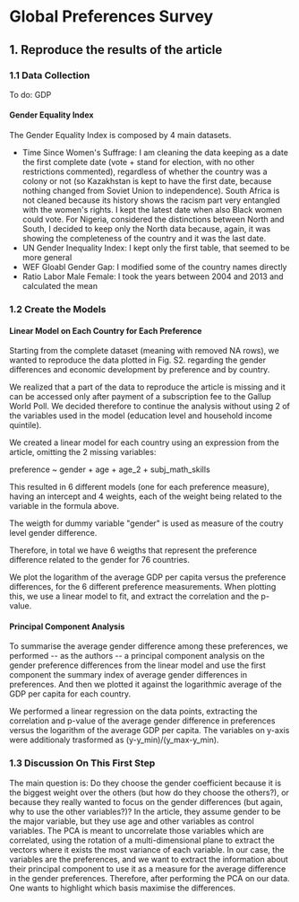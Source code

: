 # Global Preferences Survey

## 1. Reproduce the results of the article

### 1.1 Data Collection
To do: GDP

#### Gender Equality Index
The Gender Equality Index is composed by 4 main datasets.
- Time Since Women's Suffrage: I am cleaning the data keeping as a date the first complete date (vote + stand for election, with no other restrictions commented), regardless of whether the country was a colony or not (so Kazakhstan is kept to have the first date, because nothing changed from Soviet Union to independence). South Africa is not cleaned because its history shows the racism part very entangled with the women's rights. I kept the latest date when also Black women could vote. For Nigeria, considered the distinctions between North and South, I decided to keep only the North data because, again, it was showing the completeness of the country and it was the last date.
- UN Gender Inequality Index: I kept only the first table, that seemed to be more general
- WEF Gloabl Gender Gap: I modified some of the country names directly
- Ratio Labor Male Female: I took the years between 2004 and 2013 and calculated the mean


### 1.2 Create the Models

#### Linear Model on Each Country for Each Preference
Starting from the complete dataset (meaning with removed NA rows), we wanted to reproduce the data plotted in Fig. S2. regarding the gender differences and economic development by preference and by country.

We realized that a part of the data to reproduce the article is missing and it can be accessed only after payment of a subscription fee to the Gallup World Poll. We decided therefore to continue the analysis without using 2 of the variables used in the model (education level and household income quintile).

We created a linear model for each country using an expression from the article, omitting the 2 missing variables:

preference ~ gender + age + age_2 + subj_math_skills

This resulted in 6 different models (one for each preference measure), having an intercept and 4 weights, each of the weight being related to the variable in the formula above. 

The weigth for dummy variable "gender" is used as measure of the coutry level gender difference. 

Therefore, in total we have 6 weigths that represent the preference difference related to the gender for 76 countries.

We plot the logarithm of the average GDP per capita versus the preference differences, for the 6 different preference measurements. When plotting this, we use a linear model to fit, and extract the correlation and the p-value.

#### Principal Component Analysis

To summarise the average gender difference among these preferences, we performed -- as the authors -- a principal component analysis on the gender preference differences from the linear model and use the first component the summary index of average gender differences in preferences. And then we plotted it against the logarithmic average of the GDP per capita for each country.

We performed a linear regression on the data points, extracting the correlation and p-value of the average gender difference in preferences versus the logarithm of the average GDP per capita. The variables on y-axis were additionaly trasformed as (y-y_min)/(y_max-y_min).


### 1.3 Discussion On This First Step

The main question is: Do they choose the gender coefficient because it is the biggest weight over the others (but how do they choose the others?), or because they really wanted to focus on the gender differences (but again, why to use the other variables?)?
In the article, they assume gender to be the major variable, but they use age and other variables as control variables.
The PCA is meant to uncorrelate those variables which are correlated, using the rotation of a multi-dimensional plane to extract the vectors where it exists the most variance of each variable. 
In our case, the variables are the preferences, and we want to extract the information about their principal component to use it as a measure for the average difference in the gender preferences. Therefore, after performing the PCA on our data.
One wants to highlight which basis maximise the differences.

